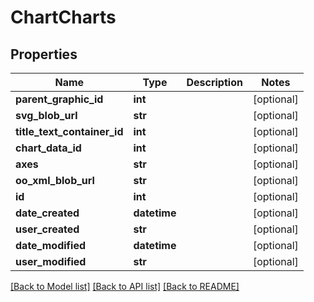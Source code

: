 # ChartCharts

## Properties
Name | Type | Description | Notes
------------ | ------------- | ------------- | -------------
**parent_graphic_id** | **int** |  | [optional] 
**svg_blob_url** | **str** |  | [optional] 
**title_text_container_id** | **int** |  | [optional] 
**chart_data_id** | **int** |  | [optional] 
**axes** | **str** |  | [optional] 
**oo_xml_blob_url** | **str** |  | [optional] 
**id** | **int** |  | [optional] 
**date_created** | **datetime** |  | [optional] 
**user_created** | **str** |  | [optional] 
**date_modified** | **datetime** |  | [optional] 
**user_modified** | **str** |  | [optional] 

[[Back to Model list]](../README.md#documentation-for-models) [[Back to API list]](../README.md#documentation-for-api-endpoints) [[Back to README]](../README.md)


